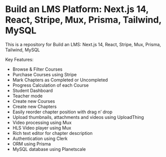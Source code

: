 # Build an LMS Platform: Next.js 14,  React, Stripe, Mux, Prisma, Tailwind, MySQL 


This is a repository for Build an LMS: Next.js 14,  React, Stripe, Mux, Prisma, Tailwind, MySQL 


Key Features:

- Browse & Filter Courses
- Purchase Courses using Stripe
- Mark Chapters as Completed or Uncompleted
- Progress Calculation of each Course
- Student Dashboard
- Teacher mode
- Create new Courses
- Create new Chapters
- Easily reorder chapter position with drag n’ drop
- Upload thumbnails, attachments and videos using UploadThing
- Video processing using Mux
- HLS Video player using Mux
- Rich text editor for chapter description
- Authentication using Clerk
- ORM using Prisma
- MySQL database using Planetscale

